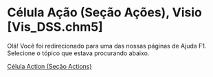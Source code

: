 
# Célula Ação (Seção Ações), Visio [Vis_DSS.chm5]

Olá! Você foi redirecionado para uma das nossas páginas de Ajuda F1. Selecione o tópico que estava procurando abaixo.

[Célula Action (Seção Actions)](http://msdn.microsoft.com/library/435e49ee-0b51-8ce3-0589-3f0717026f4a%28Office.15%29.aspx)
